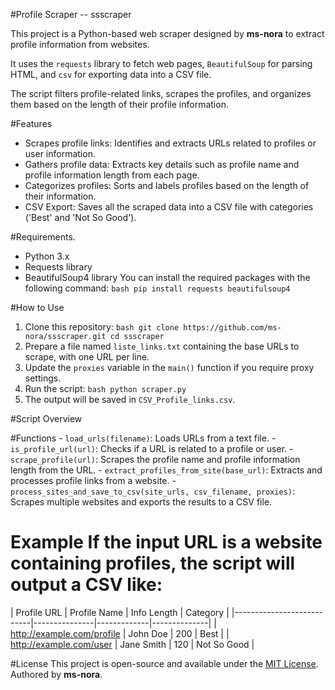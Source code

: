 #Profile Scraper -- ssscraper
 
This project is a Python-based web scraper designed by **ms-nora** to extract profile information from websites. 
 
It uses the `requests` library to fetch web pages, `BeautifulSoup` for parsing HTML, and `csv` for exporting data into a CSV file. 

The script filters profile-related links, scrapes the profiles, and organizes them based on the length of their profile information. 

#Features 
  - Scrapes profile links: Identifies and extracts URLs related to profiles or user information. 
  - Gathers profile data: Extracts key details such as profile name and profile information length from each page.
  - Categorizes profiles: Sorts and labels profiles based on the length of their information.
  - CSV Export: Saves all the scraped data into a CSV file with categories ('Best' and 'Not So Good').


#Requirements.

- Python 3.x 
- Requests library 
- BeautifulSoup4 library 
You can install the required packages with the following command: ```bash pip install requests beautifulsoup4 ```

#How to Use 

1. Clone this repository: ```bash git clone https://github.com/ms-nora/ssscraper.git cd ssscraper ```
2. Prepare a file named `liste_links.txt` containing the base URLs to scrape, with one URL per line.
3. Update the `proxies` variable in the `main()` function if you require proxy settings. 
4. Run the script: ```bash python scraper.py ``` 
5. The output will be saved in `CSV_Profile_links.csv`. 

#Script Overview 

  #Functions 
    - `load_urls(filename)`:  Loads URLs from a text file. 
    - `is_profile_url(url)`:  Checks if a URL is related to a profile or user. 
    - `scrape_profile(url)`: Scrapes the profile name and profile information length from the URL. 
    - `extract_profiles_from_site(base_url)`: Extracts and processes profile links from a website. 
    - `process_sites_and_save_to_csv(site_urls, csv_filename, proxies)`: Scrapes multiple websites and exports the results to a CSV file. 
    
# Example If the input URL is a website containing profiles, the script will output a CSV like:

| Profile URL | Profile Name | Info Length | Category | |---------------------------|---------------|-------------|--------------| 
| http://example.com/profile | John Doe | 200 | Best | 
| http://example.com/user | Jane Smith | 120 | Not So Good | 


#License 
This project is open-source and available under the [MIT License](LICENSE). 
Authored by **ms-nora**.
